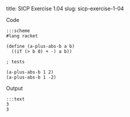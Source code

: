 title: SICP Exercise 1.04
slug: sicp-exercise-1-04

Code
```
:::scheme
#lang racket

(define (a-plus-abs-b a b)
  ((if (> b 0) + -) a b))

; tests

(a-plus-abs-b 1 2)
(a-plus-abs-b 1 -2)
```

Output
```
:::text
3
3
```
